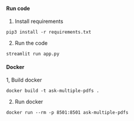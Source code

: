 #### Run code
1. Install requirements
```
pip3 install -r requirements.txt
```
2. Run the code
```
streamlit run app.py
```

#### Docker
1, Build docker
```
docker build -t ask-multiple-pdfs .
```
2. Run docker
```
docker run --rm -p 8501:8501 ask-multiple-pdfs
```